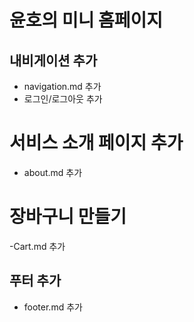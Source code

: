#  윤호의 미니 홈페이지


## 내비게이션 추가
- navigation.md 추가
- 로그인/로그아웃 추가

# 서비스 소개 페이지 추가
- about.md 추가

# 장바구니 만들기
-Cart.md 추가

## 푸터 추가
- footer.md 추가
